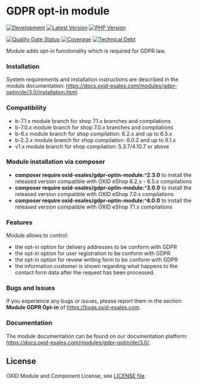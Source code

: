 # GDPR opt-in module

[![Development](https://github.com/OXID-eSales/gdpr-optin-module/actions/workflows/push_module.yml/badge.svg?branch=b-7.1.x)](https://github.com/OXID-eSales/gdpr-optin-module/actions/workflows/push_module.yml)
[![Latest Version](https://img.shields.io/packagist/v/OXID-eSales/gdpr-optin-module?logo=composer&label=latest&include_prereleases&color=orange)](https://packagist.org/packages/oxid-esales/gdpr-optin-module)
[![PHP Version](https://img.shields.io/packagist/php-v/oxid-esales/gdpr-optin-module)](https://github.com/oxid-esales/gdpr-optin-module)

[![Quality Gate Status](https://sonarcloud.io/api/project_badges/measure?project=OXID-eSales_gdpr-optin-module&metric=alert_status)](https://sonarcloud.io/dashboard?id=OXID-eSales_gdpr-optin-module)
[![Coverage](https://sonarcloud.io/api/project_badges/measure?project=OXID-eSales_gdpr-optin-module&metric=coverage)](https://sonarcloud.io/dashboard?id=OXID-eSales_gdpr-optin-module)
[![Technical Debt](https://sonarcloud.io/api/project_badges/measure?project=OXID-eSales_gdpr-optin-module&metric=sqale_index)](https://sonarcloud.io/dashboard?id=OXID-eSales_gdpr-optin-module)

Module adds opt-in functionality which is required for GDPR law.

### Installation

System requirements and installation instructions are described in the module documentation: https://docs.oxid-esales.com/modules/gdpr-optin/de/3.0/installation.html.

### Compatibility

* b-7.1.x module branch for shop 7.1.x branches and compilations
* b-7.0.x module branch for shop 7.0.x branches and compilations
* b-6.x module branch for shop compilation: 6.2.x and up to 6.5.x
* b-2.2.x module branch for shop compilation: 6.0.2 and up to 6.1.x
* v1.x module branch for shop compilation: 5.3.7/4.10.7 or above

### Module installation via composer

* **composer require oxid-esales/gdpr-optin-module:^2.3.0** to install the released version compatible with OXID eShop 6.2.x - 6.5.x compilations
* **composer require oxid-esales/gdpr-optin-module:^3.0.0** to install the released version compatible with OXID eShop 7.0.x compilations
* **composer require oxid-esales/gdpr-optin-module:^4.0.0** to install the released version compatible with OXID eShop 7.1.x compilations

### Features

Module allows to control:
* the opt-in option for delivery addresses to be conform with GDPR
* the opt-in option for user registration to be conform with GDPR
* the opt-in option for review writing form to be conform with GDPR
* the information customer is shown regarding what happens to the contact form data 
  after the request has been processed. 

### Bugs and Issues

If you experience any bugs or issues, please report them in the section **Module GDPR Opt-in** of https://bugs.oxid-esales.com.

### Documentation 

The module documentation can be found on our documentation platform: https://docs.oxid-esales.com/modules/gdpr-optin/de/3.0/.

## License

OXID Module and Component License, see [LICENSE file](LICENSE).
